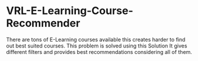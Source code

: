 # VRL-E-Learning-Course-Recommender
There are tons of E-Learning courses available this creates harder to find out best suited courses. This problem is solved using this Solution It gives different filters and provides best recommendations considering all of them.
